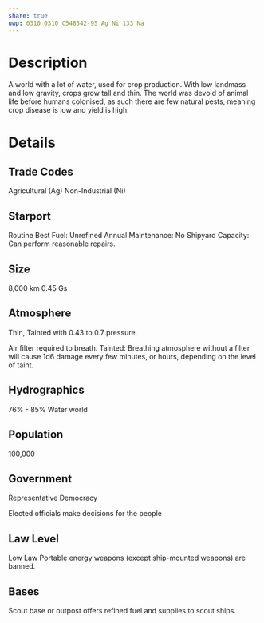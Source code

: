 ```yaml
---
share: true
uwp: 0310 0310 C548542-9S Ag Ni 133 Na
---
```


# Description
A world with a lot of water, used for crop production. With low landmass and low gravity, crops grow tall and thin. The world was devoid of animal life before humans colonised, as such there are few natural pests, meaning crop disease is low and yield is high.

# Details
## Trade Codes
Agricultural (Ag)
Non-Industrial (Ni)

## Starport
Routine
Best Fuel: Unrefined
Annual Maintenance: No
Shipyard Capacity: Can perform reasonable repairs.

## Size
8,000 km
0.45 Gs

## Atmosphere
Thin, Tainted with 0.43 to 0.7 pressure.

Air filter required to breath.
Tainted: Breathing atmosphere without a filter will cause 1d6 damage every few minutes, or hours, depending on the level of taint.

## Hydrographics
76% - 85%
Water world

## Population
100,000

## Government
Representative Democracy

Elected officials make decisions for the people

## Law Level
Low Law
Portable energy weapons (except ship-mounted weapons) are banned.

## Bases
Scout base or outpost offers refined fuel and supplies to scout ships.